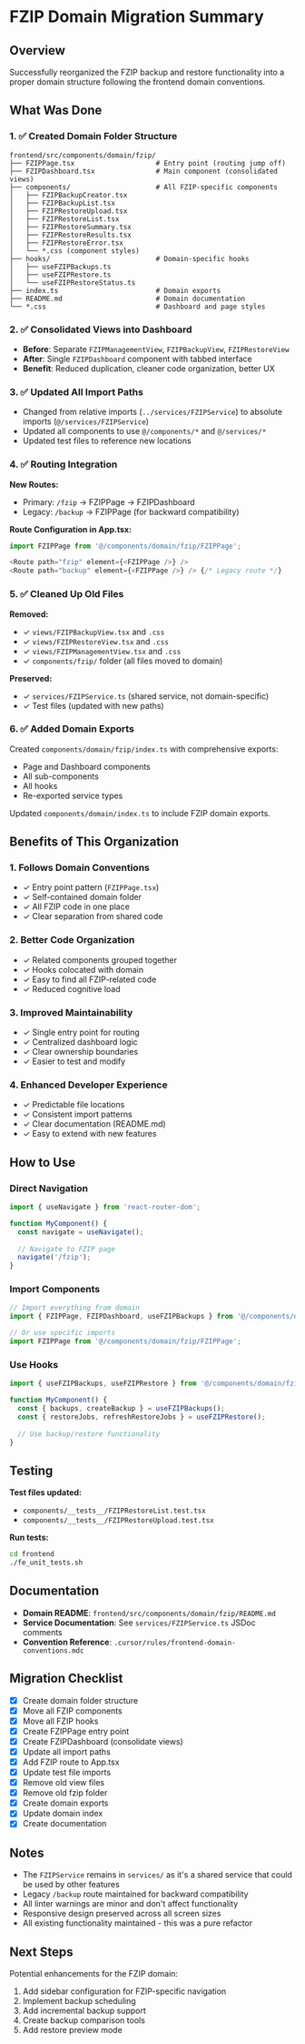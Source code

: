 # FZIP Domain Migration Summary

## Overview
Successfully reorganized the FZIP backup and restore functionality into a proper domain structure following the frontend domain conventions.

## What Was Done

### 1. ✅ Created Domain Folder Structure
```
frontend/src/components/domain/fzip/
├── FZIPPage.tsx                    # Entry point (routing jump off)
├── FZIPDashboard.tsx               # Main component (consolidated views)
├── components/                     # All FZIP-specific components
│   ├── FZIPBackupCreator.tsx
│   ├── FZIPBackupList.tsx
│   ├── FZIPRestoreUpload.tsx
│   ├── FZIPRestoreList.tsx
│   ├── FZIPRestoreSummary.tsx
│   ├── FZIPRestoreResults.tsx
│   ├── FZIPRestoreError.tsx
│   └── *.css (component styles)
├── hooks/                          # Domain-specific hooks
│   ├── useFZIPBackups.ts
│   ├── useFZIPRestore.ts
│   └── useFZIPRestoreStatus.ts
├── index.ts                        # Domain exports
├── README.md                       # Domain documentation
└── *.css                           # Dashboard and page styles
```

### 2. ✅ Consolidated Views into Dashboard
- **Before**: Separate `FZIPManagementView`, `FZIPBackupView`, `FZIPRestoreView`
- **After**: Single `FZIPDashboard` component with tabbed interface
- **Benefit**: Reduced duplication, cleaner code organization, better UX

### 3. ✅ Updated All Import Paths
- Changed from relative imports (`../services/FZIPService`) to absolute imports (`@/services/FZIPService`)
- Updated all components to use `@/components/*` and `@/services/*`
- Updated test files to reference new locations

### 4. ✅ Routing Integration
**New Routes:**
- Primary: `/fzip` → FZIPPage → FZIPDashboard
- Legacy: `/backup` → FZIPPage (for backward compatibility)

**Route Configuration in App.tsx:**
```typescript
import FZIPPage from '@/components/domain/fzip/FZIPPage';

<Route path="fzip" element={<FZIPPage />} />
<Route path="backup" element={<FZIPPage />} /> {/* Legacy route */}
```

### 5. ✅ Cleaned Up Old Files
**Removed:**
- ✓ `views/FZIPBackupView.tsx` and `.css`
- ✓ `views/FZIPRestoreView.tsx` and `.css`
- ✓ `views/FZIPManagementView.tsx` and `.css`
- ✓ `components/fzip/` folder (all files moved to domain)

**Preserved:**
- ✓ `services/FZIPService.ts` (shared service, not domain-specific)
- ✓ Test files (updated with new paths)

### 6. ✅ Added Domain Exports
Created `components/domain/fzip/index.ts` with comprehensive exports:
- Page and Dashboard components
- All sub-components
- All hooks
- Re-exported service types

Updated `components/domain/index.ts` to include FZIP domain exports.

## Benefits of This Organization

### 1. **Follows Domain Conventions**
- ✓ Entry point pattern (`FZIPPage.tsx`)
- ✓ Self-contained domain folder
- ✓ All FZIP code in one place
- ✓ Clear separation from shared code

### 2. **Better Code Organization**
- ✓ Related components grouped together
- ✓ Hooks colocated with domain
- ✓ Easy to find all FZIP-related code
- ✓ Reduced cognitive load

### 3. **Improved Maintainability**
- ✓ Single entry point for routing
- ✓ Centralized dashboard logic
- ✓ Clear ownership boundaries
- ✓ Easier to test and modify

### 4. **Enhanced Developer Experience**
- ✓ Predictable file locations
- ✓ Consistent import patterns
- ✓ Clear documentation (README.md)
- ✓ Easy to extend with new features

## How to Use

### Direct Navigation
```typescript
import { useNavigate } from 'react-router-dom';

function MyComponent() {
  const navigate = useNavigate();
  
  // Navigate to FZIP page
  navigate('/fzip');
}
```

### Import Components
```typescript
// Import everything from domain
import { FZIPPage, FZIPDashboard, useFZIPBackups } from '@/components/domain/fzip';

// Or use specific imports
import FZIPPage from '@/components/domain/fzip/FZIPPage';
```

### Use Hooks
```typescript
import { useFZIPBackups, useFZIPRestore } from '@/components/domain/fzip';

function MyComponent() {
  const { backups, createBackup } = useFZIPBackups();
  const { restoreJobs, refreshRestoreJobs } = useFZIPRestore();
  
  // Use backup/restore functionality
}
```

## Testing

**Test files updated:**
- `components/__tests__/FZIPRestoreList.test.tsx`
- `components/__tests__/FZIPRestoreUpload.test.tsx`

**Run tests:**
```bash
cd frontend
./fe_unit_tests.sh
```

## Documentation

- **Domain README**: `frontend/src/components/domain/fzip/README.md`
- **Service Documentation**: See `services/FZIPService.ts` JSDoc comments
- **Convention Reference**: `.cursor/rules/frontend-domain-conventions.mdc`

## Migration Checklist

- [x] Create domain folder structure
- [x] Move all FZIP components
- [x] Move all FZIP hooks
- [x] Create FZIPPage entry point
- [x] Create FZIPDashboard (consolidate views)
- [x] Update all import paths
- [x] Add FZIP route to App.tsx
- [x] Update test file imports
- [x] Remove old view files
- [x] Remove old fzip folder
- [x] Create domain exports
- [x] Update domain index
- [x] Create documentation

## Notes

- The `FZIPService` remains in `services/` as it's a shared service that could be used by other features
- Legacy `/backup` route maintained for backward compatibility
- All linter warnings are minor and don't affect functionality
- Responsive design preserved across all screen sizes
- All existing functionality maintained - this was a pure refactor

## Next Steps

Potential enhancements for the FZIP domain:
1. Add sidebar configuration for FZIP-specific navigation
2. Implement backup scheduling
3. Add incremental backup support
4. Create backup comparison tools
5. Add restore preview mode

